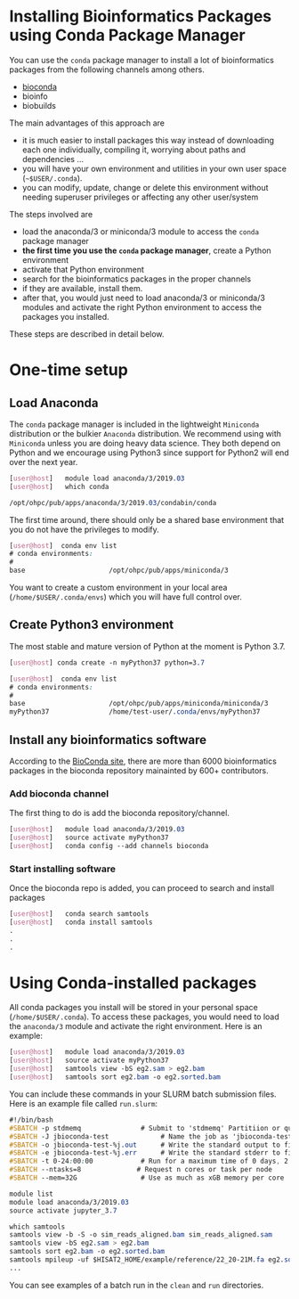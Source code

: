 
# Installing Bioinformatics Packages using Conda Package Manager
You can use the `conda` package manager to install a lot of bioinformatics packages from the following channels among others.
- [bioconda](https://bioconda.github.io/)
- bioinfo
- biobuilds

The main advantages of this approach are
- it is much easier to install packages this way instead of downloading each one individually, compiling it, worrying about paths and dependencies ...
- you will have your own environment and utilities in your own user space (`~$USER/.conda`).
- you can modify, update, change or delete this environment without needing superuser privileges or affecting any other user/system

The steps involved are
- load the anaconda/3 or miniconda/3 module to access the `conda` package manager
- **the first time you use the `conda` package manager**, create a Python environment
- activate that Python environment
- search for the bioinformatics packages in the proper channels
- if they are available, install them.
- after that, you would just need to load anaconda/3 or miniconda/3 modules and activate the right Python environment to access the packages you installed.

These steps are described in detail below.

# One-time setup
## Load Anaconda
The `conda` package manager is included in the lightweight `Miniconda` distribution or the bulkier `Anaconda` distribution. We recommend using with `Miniconda` unless you are doing heavy data science. They both depend on Python and we encourage using Python3 since support for Python2 will end over the next year.

```css
[user@host]   module load anaconda/3/2019.03
[user@host]   which conda

/opt/ohpc/pub/apps/anaconda/3/2019.03/condabin/conda
```

The first time around, there should only be a shared base environment that you do not have the privileges to modify.

```css
[user@host]  conda env list
# conda environments:
#
base                     /opt/ohpc/pub/apps/miniconda/3
```

You want to create a custom environment in your local area (`/home/$USER/.conda/envs`) which you will have full control over.

## Create Python3 environment

The most stable and mature version of Python at the moment is Python 3.7. 

```css
[user@host] conda create -n myPython37 python=3.7

[user@host]  conda env list
# conda environments:
#
base                     /opt/ohpc/pub/apps/miniconda/miniconda/3
myPython37               /home/test-user/.conda/envs/myPython37
```

## Install any bioinformatics software

According to the [BioConda site](https://bioconda.github.io/), there are more than 6000 bioinformatics packages in the bioconda repository mainainted by 600+ contributors. 

### Add bioconda channel
The first thing to do is add the bioconda repository/channel. 


```css
[user@host]   module load anaconda/3/2019.03
[user@host]   source activate myPython37
[user@host]   conda config --add channels bioconda
```

### Start installing software

Once the bioconda repo is added, you can proceed to search and install packages

```css
[user@host]   conda search samtools
[user@host]   conda install samtools 
.
.
.
```
# Using Conda-installed packages

All conda packages you install will be stored in your personal space (`/home/$USER/.conda`). To access these packages, you would need to load the `anaconda/3` module and activate the right environment.  Here is an example:

```css
[user@host]   module load anaconda/3/2019.03
[user@host]   source activate myPython37
[user@host]   samtools view -bS eg2.sam > eg2.bam
[user@host]   samtools sort eg2.bam -o eg2.sorted.bam
```

You can include these commands in your SLURM batch submission files. Here is an example file called `run.slurm`:

```css
#!/bin/bash
#SBATCH -p stdmemq               # Submit to 'stdmemq' Partitiion or queue
#SBATCH -J jbioconda-test             # Name the job as 'jbioconda-test'
#SBATCH -o jbioconda-test-%j.out      # Write the standard output to file named 'jbioconda-test-<job_number>.out'
#SBATCH -e jbioconda-test-%j.err      # Write the standard stderr to file named 'jbioconda-test-<job_number>.err'
#SBATCH -t 0-24:00:00            # Run for a maximum time of 0 days, 2 hours, 00 mins, 00 secs
#SBATCH --ntasks=8              # Request n cores or task per node
#SBATCH --mem=32G                # Use as much as xGB memory per core

module list                   
module load anaconda/3/2019.03
source activate jupyter_3.7

which samtools
samtools view -b -S -o sim_reads_aligned.bam sim_reads_aligned.sam
samtools view -bS eg2.sam > eg2.bam
samtools sort eg2.bam -o eg2.sorted.bam
samtools mpileup -uf $HISAT2_HOME/example/reference/22_20-21M.fa eg2.sorted.bam | bcftools view -bvcg - > eg2.raw.bcf
...

```

You can see examples of a batch run in the `clean` and `run` directories.
